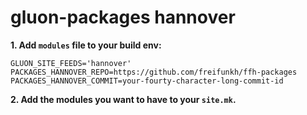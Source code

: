 # gluon-packages hannover

**1. Add ```modules``` file to your build env:**

``` shell
GLUON_SITE_FEEDS='hannover'
PACKAGES_HANNOVER_REPO=https://github.com/freifunkh/ffh-packages
PACKAGES_HANNOVER_COMMIT=your-fourty-character-long-commit-id
```

**2. Add the modules you want to have to your ```site.mk```.**
